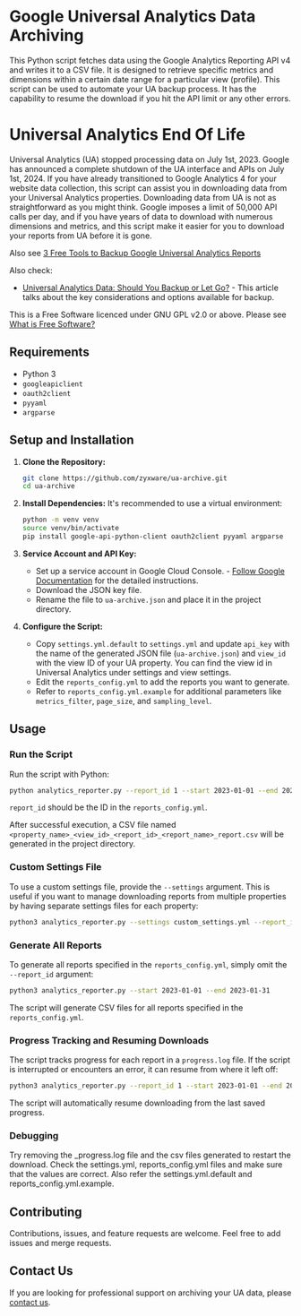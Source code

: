 # Google Universal Analytics Data Archiving

This Python script fetches data using the Google Analytics Reporting API v4 and writes it to a CSV file. It is designed to retrieve specific metrics and dimensions within a certain date range for a particular view (profile). This script can be used to automate your UA backup process. It has the capability to resume the download if you hit the API limit or any other errors.

# Universal Analytics End Of Life

Universal Analytics (UA) stopped processing data on July 1st, 2023. Google has announced a complete shutdown of the UA interface and APIs on July 1st, 2024. If you have already transitioned to Google Analytics 4 for your website data collection, this script can assist you in downloading data from your Universal Analytics properties. Downloading data from UA is not as straightforward as you might think. Google imposes a limit of 50,000 API calls per day, and if you have years of data to download with numerous dimensions and metrics, and this script make it easier for you to download your reports from UA before it is gone.

Also see [3 Free Tools to Backup Google Universal Analytics Reports](https://www.zyxware.com/article/6707/3-free-tools-to-backup-google-universal-analytics-reports)

Also check:
- [Universal Analytics Data: Should You Backup or Let Go?](https://www.zyxware.com/article/6613/universal-analytics-historical-data-backup) - This article talks about the key considerations and options available for backup.

This is a Free Software licenced under GNU GPL v2.0 or above. Please see [What is Free Software?](https://www.zyxware.com/article/6488/what-free-software)

## Requirements

- Python 3
- `googleapiclient`
- `oauth2client`
- `pyyaml`
- `argparse`

## Setup and Installation

1. **Clone the Repository:**

    ```sh
    git clone https://github.com/zyxware/ua-archive.git
    cd ua-archive
    ```

2. **Install Dependencies:**
   It's recommended to use a virtual environment:

    ```sh
    python -m venv venv
    source venv/bin/activate
    pip install google-api-python-client oauth2client pyyaml argparse
    ```

3. **Service Account and API Key:**
   - Set up a service account in Google Cloud Console. - [Follow Google Documentation](https://developers.google.com/analytics/devguides/reporting/core/v4/quickstart/service-py) for the detailed instructions.
   - Download the JSON key file.
   - Rename the file to `ua-archive.json` and place it in the project directory.

4. **Configure the Script:**
   - Copy `settings.yml.default` to `settings.yml` and update `api_key` with the name of the generated JSON file (`ua-archive.json`) and `view_id` with the view ID of your UA property. You can find the view id in Universal Analytics under settings and view settings.
   - Edit the `reports_config.yml` to add the reports you want to generate.
   - Refer to `reports_config.yml.example` for additional parameters like `metrics_filter`, `page_size`, and `sampling_level`.

## Usage

### Run the Script

Run the script with Python:

```sh
python analytics_reporter.py --report_id 1 --start 2023-01-01 --end 2023-01-31
```
`report_id` should be the ID in the `reports_config.yml`.

After successful execution, a CSV file named `<property_name>_<view_id>_<report_id>_<report_name>_report.csv` will be generated in the project directory.

### Custom Settings File

To use a custom settings file, provide the `--settings` argument. This is useful if you want to manage downloading reports from multiple properties by having separate settings files for each property:

```sh
python3 analytics_reporter.py --settings custom_settings.yml --report_id 1 --start 2023-01-01 --end 2023-01-31
```

### Generate All Reports

To generate all reports specified in the `reports_config.yml`, simply omit the `--report_id` argument:

```sh
python3 analytics_reporter.py --start 2023-01-01 --end 2023-01-31
```

The script will generate CSV files for all reports specified in the `reports_config.yml`.

### Progress Tracking and Resuming Downloads

The script tracks progress for each report in a `progress.log` file. If the script is interrupted or encounters an error, it can resume from where it left off:

```sh
python3 analytics_reporter.py --report_id 1 --start 2023-01-01 --end 2023-01-31
```

The script will automatically resume downloading from the last saved progress.

### Debugging

Try removing the <view-id>_progress.log file and the csv files generated to restart the download. Check the settings.yml, reports_config.yml files and make sure that the values are correct. Also refer the settings.yml.default and reports_config.yml.example.

## Contributing

Contributions, issues, and feature requests are welcome. Feel free to add issues and merge requests.

## Contact Us

If you are looking for professional support on archiving your UA data, please [contact us](https://www.zyxware.com/contact-us).
